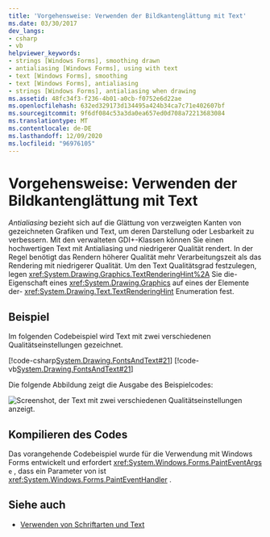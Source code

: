 ```yaml
---
title: 'Vorgehensweise: Verwenden der Bildkantenglättung mit Text'
ms.date: 03/30/2017
dev_langs:
- csharp
- vb
helpviewer_keywords:
- strings [Windows Forms], smoothing drawn
- antialiasing [Windows Forms], using with text
- text [Windows Forms], smoothing
- text [Windows Forms], antialiasing
- strings [Windows Forms], antialiasing when drawing
ms.assetid: 48fc34f3-f236-4b01-a0cb-f0752e6d22ae
ms.openlocfilehash: 632ed329173d134495a424b34ca7c71e402607bf
ms.sourcegitcommit: 9f6df084c53a3da0ea657ed0d708a72213683084
ms.translationtype: MT
ms.contentlocale: de-DE
ms.lasthandoff: 12/09/2020
ms.locfileid: "96976105"
---
```

# <a name="how-to-use-antialiasing-with-text"></a>Vorgehensweise: Verwenden der Bildkantenglättung mit Text
*Antialiasing* bezieht sich auf die Glättung von verzweigten Kanten von gezeichneten Grafiken und Text, um deren Darstellung oder Lesbarkeit zu verbessern. Mit den verwalteten GDI+-Klassen können Sie einen hochwertigen Text mit Antialiasing und niedrigerer Qualität rendert. In der Regel benötigt das Rendern höherer Qualität mehr Verarbeitungszeit als das Rendering mit niedrigerer Qualität. Um den Text Qualitätsgrad festzulegen, legen <xref:System.Drawing.Graphics.TextRenderingHint%2A> Sie die-Eigenschaft eines <xref:System.Drawing.Graphics> auf eines der Elemente der- <xref:System.Drawing.Text.TextRenderingHint> Enumeration fest.  
  
## <a name="example"></a>Beispiel  
 Im folgenden Codebeispiel wird Text mit zwei verschiedenen Qualitätseinstellungen gezeichnet.  
  
 [!code-csharp[System.Drawing.FontsAndText#21](~/samples/snippets/csharp/VS_Snippets_Winforms/System.Drawing.FontsAndText/CS/Class1.cs#21)]
 [!code-vb[System.Drawing.FontsAndText#21](~/samples/snippets/visualbasic/VS_Snippets_Winforms/System.Drawing.FontsAndText/VB/Class1.vb#21)]  

 Die folgende Abbildung zeigt die Ausgabe des Beispielcodes:  
  
 ![Screenshot, der Text mit zwei verschiedenen Qualitätseinstellungen anzeigt.](./media/how-to-use-antialiasing-with-text/antialiasing-text-quality-settings.png)  
  
## <a name="compiling-the-code"></a>Kompilieren des Codes  
 Das vorangehende Codebeispiel wurde für die Verwendung mit Windows Forms entwickelt und erfordert <xref:System.Windows.Forms.PaintEventArgs> `e` , dass ein Parameter von ist <xref:System.Windows.Forms.PaintEventHandler> .  
  
## <a name="see-also"></a>Siehe auch

- [Verwenden von Schriftarten und Text](using-fonts-and-text.md)
